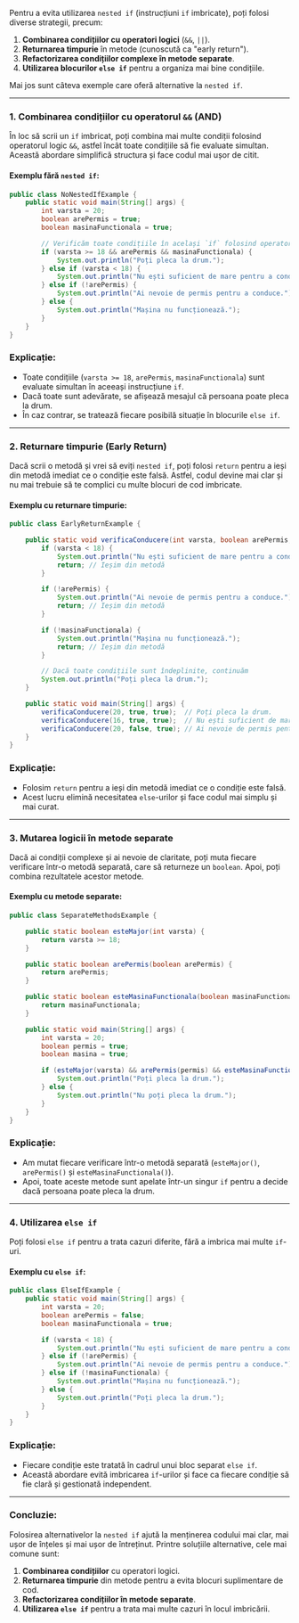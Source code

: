Pentru a evita utilizarea `nested if` (instrucțiuni `if` imbricate), poți folosi diverse strategii, precum:

1. **Combinarea condițiilor cu operatori logici** (`&&`, `||`).
2. **Returnarea timpurie** în metode (cunoscută ca "early return").
3. **Refactorizarea condițiilor complexe în metode separate**.
4. **Utilizarea blocurilor `else if`** pentru a organiza mai bine condițiile.

Mai jos sunt câteva exemple care oferă alternative la `nested if`.

---

### 1. **Combinarea condițiilor cu operatorul `&&` (AND)**

În loc să scrii un `if` imbricat, poți combina mai multe condiții folosind operatorul logic `&&`, astfel încât toate condițiile să fie evaluate simultan. Această abordare simplifică structura și face codul mai ușor de citit.

#### Exemplu fără `nested if`:
```java
public class NoNestedIfExample {
    public static void main(String[] args) {
        int varsta = 20;
        boolean arePermis = true;
        boolean masinaFunctionala = true;

        // Verificăm toate condițiile în același `if` folosind operatorul AND (&&)
        if (varsta >= 18 && arePermis && masinaFunctionala) {
            System.out.println("Poți pleca la drum.");
        } else if (varsta < 18) {
            System.out.println("Nu ești suficient de mare pentru a conduce.");
        } else if (!arePermis) {
            System.out.println("Ai nevoie de permis pentru a conduce.");
        } else {
            System.out.println("Mașina nu funcționează.");
        }
    }
}
```

### Explicație:
- Toate condițiile (`varsta >= 18`, `arePermis`, `masinaFunctionala`) sunt evaluate simultan în aceeași instrucțiune `if`.
- Dacă toate sunt adevărate, se afișează mesajul că persoana poate pleca la drum.
- În caz contrar, se tratează fiecare posibilă situație în blocurile `else if`.

---

### 2. **Returnare timpurie (Early Return)**

Dacă scrii o metodă și vrei să eviți `nested if`, poți folosi `return` pentru a ieși din metodă imediat ce o condiție este falsă. Astfel, codul devine mai clar și nu mai trebuie să te complici cu multe blocuri de cod imbricate.

#### Exemplu cu returnare timpurie:
```java
public class EarlyReturnExample {

    public static void verificaConducere(int varsta, boolean arePermis, boolean masinaFunctionala) {
        if (varsta < 18) {
            System.out.println("Nu ești suficient de mare pentru a conduce.");
            return; // Ieșim din metodă
        }

        if (!arePermis) {
            System.out.println("Ai nevoie de permis pentru a conduce.");
            return; // Ieșim din metodă
        }

        if (!masinaFunctionala) {
            System.out.println("Mașina nu funcționează.");
            return; // Ieșim din metodă
        }

        // Dacă toate condițiile sunt îndeplinite, continuăm
        System.out.println("Poți pleca la drum.");
    }

    public static void main(String[] args) {
        verificaConducere(20, true, true);  // Poți pleca la drum.
        verificaConducere(16, true, true);  // Nu ești suficient de mare pentru a conduce.
        verificaConducere(20, false, true); // Ai nevoie de permis pentru a conduce.
    }
}
```

### Explicație:
- Folosim `return` pentru a ieși din metodă imediat ce o condiție este falsă.
- Acest lucru elimină necesitatea `else`-urilor și face codul mai simplu și mai curat.

---

### 3. **Mutarea logicii în metode separate**

Dacă ai condiții complexe și ai nevoie de claritate, poți muta fiecare verificare într-o metodă separată, care să returneze un `boolean`. Apoi, poți combina rezultatele acestor metode.

#### Exemplu cu metode separate:
```java
public class SeparateMethodsExample {

    public static boolean esteMajor(int varsta) {
        return varsta >= 18;
    }

    public static boolean arePermis(boolean arePermis) {
        return arePermis;
    }

    public static boolean esteMasinaFunctionala(boolean masinaFunctionala) {
        return masinaFunctionala;
    }

    public static void main(String[] args) {
        int varsta = 20;
        boolean permis = true;
        boolean masina = true;

        if (esteMajor(varsta) && arePermis(permis) && esteMasinaFunctionala(masina)) {
            System.out.println("Poți pleca la drum.");
        } else {
            System.out.println("Nu poți pleca la drum.");
        }
    }
}
```

### Explicație:
- Am mutat fiecare verificare într-o metodă separată (`esteMajor()`, `arePermis()` și `esteMasinaFunctionala()`).
- Apoi, toate aceste metode sunt apelate într-un singur `if` pentru a decide dacă persoana poate pleca la drum.

---

### 4. **Utilizarea `else if`**

Poți folosi `else if` pentru a trata cazuri diferite, fără a imbrica mai multe `if`-uri.

#### Exemplu cu `else if`:
```java
public class ElseIfExample {
    public static void main(String[] args) {
        int varsta = 20;
        boolean arePermis = false;
        boolean masinaFunctionala = true;

        if (varsta < 18) {
            System.out.println("Nu ești suficient de mare pentru a conduce.");
        } else if (!arePermis) {
            System.out.println("Ai nevoie de permis pentru a conduce.");
        } else if (!masinaFunctionala) {
            System.out.println("Mașina nu funcționează.");
        } else {
            System.out.println("Poți pleca la drum.");
        }
    }
}
```

### Explicație:
- Fiecare condiție este tratată în cadrul unui bloc separat `else if`.
- Această abordare evită imbricarea `if`-urilor și face ca fiecare condiție să fie clară și gestionată independent.

---

### Concluzie:
Folosirea alternativelor la `nested if` ajută la menținerea codului mai clar, mai ușor de înțeles și mai ușor de întreținut. Printre soluțiile alternative, cele mai comune sunt:
1. **Combinarea condițiilor** cu operatori logici.
2. **Returnarea timpurie** din metode pentru a evita blocuri suplimentare de cod.
3. **Refactorizarea condițiilor în metode separate**.
4. **Utilizarea `else if`** pentru a trata mai multe cazuri în locul imbricării.
